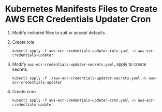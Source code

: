 # Kubernetes Manifests Files to Create AWS ECR Credentials Updater Cron

1. Modify included files to suit or accept defaults

2. Create role
   ```
   kubectl apply -f aws-ecr-credentials-updater-role.yaml -n aws-ecr-credentials-updater
   ```

3. Modify `aws-ecr-credentials-updater-secrets.yaml`, apply to create secrets
   ```
   kubectl apply -f ./aws-ecr-credentials-updater-secrets.yaml -n aws-ecr-credentials-updater 
   ```

4. Create cron
   ```
   kubectl apply -f aws-ecr-credentials-updater-cron.yaml -n aws-ecr-credentials-updater 
   
   ```
